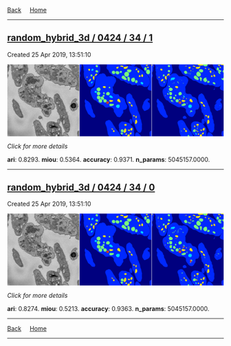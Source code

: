 
[Back](..)&nbsp;&nbsp;&nbsp;&nbsp;&nbsp;[Home](https://leapmanlab.github.io/snapshots)

---

<div class="summary"><a href="1"><h2>random_hybrid_3d / 0424 / 34 / 1</h2></a><p>Created 25 Apr 2019, 13:51:10
</p><a href="1"><img src="1/media/summary.png" align="center"></a><p>
<i>Click for more details</i>
</p></div>

**ari**: 0.8293. **miou**: 0.5364. **accuracy**: 0.9371. **n_params**: 5045157.0000. 

---

<div class="summary"><a href="0"><h2>random_hybrid_3d / 0424 / 34 / 0</h2></a><p>Created 25 Apr 2019, 13:51:10
</p><a href="0"><img src="0/media/summary.png" align="center"></a><p>
<i>Click for more details</i>
</p></div>

**ari**: 0.8274. **miou**: 0.5213. **accuracy**: 0.9363. **n_params**: 5045157.0000. 

---

[Back](..)&nbsp;&nbsp;&nbsp;&nbsp;&nbsp;[Home](https://leapmanlab.github.io/snapshots)

---